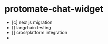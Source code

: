 # protomate-chat-widget
- [c] next js migration
- [] langchain testing
- [] crossplatform integration
- 
